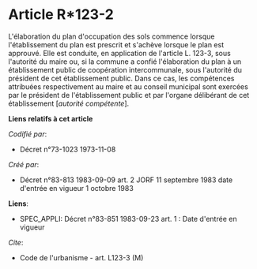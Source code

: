 # Article R*123-2

L'élaboration du plan d'occupation des sols commence lorsque l'établissement du plan est prescrit et s'achève lorsque le plan
est approuvé. Elle est conduite, en application de l'article L. 123-3, sous l'autorité du maire ou, si la commune a confié
l'élaboration du plan à un établissement public de coopération intercommunale, sous l'autorité du président de cet
établissement public. Dans ce cas, les compétences attribuées respectivement au maire et au conseil municipal sont exercées
par le président de l'établissement public et par l'organe délibérant de cet établissement [*autorité compétente*].

**Liens relatifs à cet article**

_Codifié par_:

  - Décret n°73-1023 1973-11-08

_Créé par_:

  - Décret n°83-813 1983-09-09 art. 2 JORF 11 septembre 1983 date d'entrée en vigueur  1 octobre 1983

**Liens**:

  - SPEC_APPLI: Décret n°83-851 1983-09-23 art. 1 : Date d'entrée en vigueur

_Cite_:

  - Code de l'urbanisme - art. L123-3 (M)
